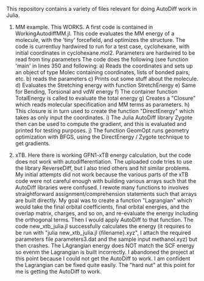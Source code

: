 This repository contains a variety of files relevant for doing AutoDiff work in Julia.

1. MM example. This WORKS.
A first code is contained in WorkingAutodiffMM.jl. This code evaluates the MM energy of a molecule, with the 'tiny' forcefield, and optimizes the structure.
The code is currentluy hardwired to run for a test case, cyclohexane, with initial coordinates in cyclohexane.mol2.
Parameters are hardwired to be read from tiny.parameters
The code does the following (see function 'main' in lines 350 and following:
a) Reads the coordinates and sets up an object of type Molec containing coordinates, lists of bonded pairs, etc.
b) reads the parameters
c) Prints out some stuff about the molecule.
d) Evaluates the Stretching energy with function StretchEnergy
e) Same for Bending, Torsional and vdW energy
f) The container function TotalEnergy is called to evaluate the total energy
g) Creates a "Closure" which reads molecular specification and MM terms as parameters.
h) This closure is in turn used to create the function "DirectEnergy" which takes as only input the coordinates.
i) The Julia AutoDiff library Zygote then can be used to compute the gradient, and this is evaluated and printed for testing purposes.
j) The function GeomOpt runs geometry optimization with BFGS, using the DirectEnergy / Zygote technique to get gradients.

2. xTB. Here there is working GFN1-xTB energy calculation, but the code does not work with autodifferentiation. The uploaded code tries
to use the library ReverseDiff, but I also tried others and hit similar problems. 
My initial attempts did not work because the various parts of the xTB code were not careful enough with building various arrays such that
the AutoDiff libraries were confused. I rewote many functions to involves straightforward assignment/comprehension statements such that 
arrays are built directly. My goal was to create a function "Lagrangian" which would take the final orbital coefficients, final orbital
energies, and the overlap matrix, charges, and so on, and re-evaluate the energy including the orthogonal terms. Then I would apply
AutoDiff to that function. The code new_xtb_julia.jl successfully calculates the energy (it requires to be run with "julia new_xtb_julia.jl {filename}.xyz",
I attach the required parameters file parameters3.dat and the sample input methanol.xyz) but then crashes. The LAgrangian energy
does NOT match the SCF energy so evenm the Lagrangian is built incorrectly. I abandoned the project at this point because I could not
get the AutoDiff to work. I am confident the Lagrangian can be fixed quite easily. The "hard nut" at this point for me is getting
the AutoDiff to work.


